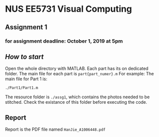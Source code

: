 # NUS EE5731 Visual Computing
## Assignment 1
### for assignment deadline: October 1, 2019 at 5pm

## *How to start*
Open the whole directory with MATLAB.
Each part has its on dedicated folder. The main file for each part is `part{part_numer}.m`
For example:
The main file for Part 1 is:
```
./Part1/Part1.m
```
The resource folder is `./assg1`, which contains the photos needed to be stitched. Check the existance of this folder before executing the code.

## Report
Report is the PDF file named `HanJie_A1006448.pdf`
